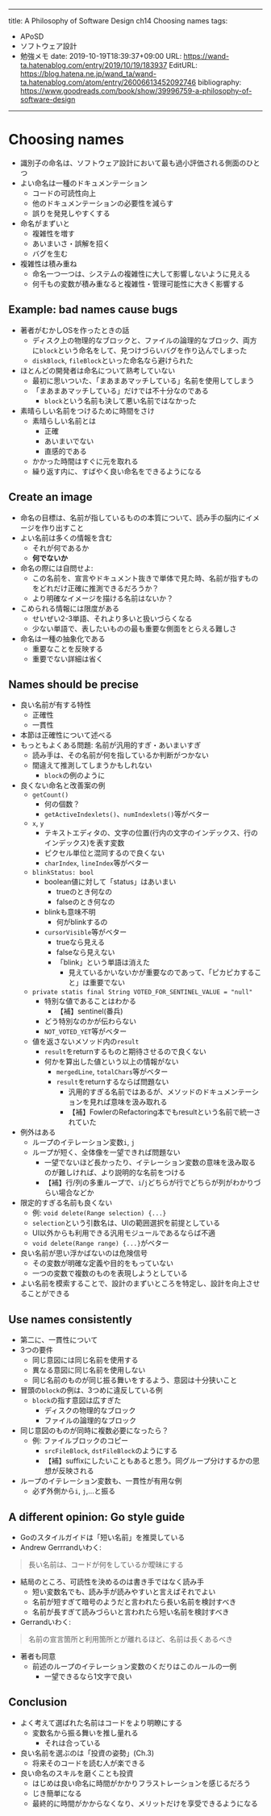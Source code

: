 ---
title: A Philosophy of Software Design ch14 Choosing names
tags:
- APoSD
- ソフトウェア設計
- 勉強メモ
date: 2019-10-19T18:39:37+09:00
URL: https://wand-ta.hatenablog.com/entry/2019/10/19/183937
EditURL: https://blog.hatena.ne.jp/wand_ta/wand-ta.hatenablog.com/atom/entry/26006613452092746
bibliography: https://www.goodreads.com/book/show/39996759-a-philosophy-of-software-design
-------------------------------------

# Choosing names

- 識別子の命名は、ソフトウェア設計において最も過小評価される側面のひとつ
- よい命名は一種のドキュメンテーション
    - コードの可読性向上
    - 他のドキュメンテーションの必要性を減らす
    - 誤りを発見しやすくする
- 命名がまずいと
    - 複雑性を増す
    - あいまいさ・誤解を招く
    - バグを生む
- 複雑性は積み重ね
    - 命名一つ一つは、システムの複雑性に大して影響しないように見える
    - 何千もの変数が積み重なると複雑性・管理可能性に大きく影響する


## Example: bad names cause bugs

- 著者がむかしOSを作ったときの話
    - ディスク上の物理的なブロックと、ファイルの論理的なブロック、両方に`block`という命名をして、見つけづらいバグを作り込んでしまった
    - `diskBlock`, `fileBlock`といった命名なら避けられた
- ほとんどの開発者は命名について熟考していない
    - 最初に思いついた、「まあまあマッチしている」名前を使用してしまう
    - 「まあまあマッチしている」だけでは不十分なのである
        - `block`という名前も決して悪い名前ではなかった
- 素晴らしい名前をつけるために時間をさけ
    - 素晴らしい名前とは
        - 正確
        - あいまいでない
        - 直感的である
    - かかった時間はすぐに元を取れる
    - 繰り返す内に、すばやく良い命名をできるようになる


## Create an image

- 命名の目標は、名前が指しているものの本質について、読み手の脳内にイメージを作り出すこと
- よい名前は多くの情報を含む
    - それが何であるか
    - **何でないか**
- 命名の際には自問せよ:
    - この名前を、宣言やドキュメント抜きで単体で見た時、名前が指すものをどれだけ正確に推測できるだろうか？
    - より明確なイメージを描ける名前はないか？
- こめられる情報には限度がある
    - せいぜい2-3単語、それより多いと扱いづらくなる
    - 少ない単語で、表したいものの最も重要な側面をとらえる難しさ
- 命名は一種の抽象化である
    - 重要なことを反映する
    - 重要でない詳細は省く

## Names should be precise

- 良い名前が有する特性
    - 正確性
    - 一貫性
- 本節は正確性について述べる
- もっともよくある問題: 名前が汎用的すぎ・あいまいすぎ
    - 読み手は、その名前が何を指しているか判断がつかない
    - 間違えて推測してしまうかもしれない
        - `block`の例のように
- 良くない命名と改善案の例
    - `getCount()`
        - 何の個数？
        - `getActiveIndexlets()`、`numIndexlets()`等がベター
    - `x`, `y`
        - テキストエディタの、文字の位置(行内の文字のインデックス、行のインデックス)を表す変数
        - ピクセル単位と混同するので良くない
        - `charIndex`, `lineIndex`等がベター
    - `blinkStatus: bool`
        - boolean値に対して「status」はあいまい
            - trueのとき何なの
            - falseのとき何なの
        - blinkも意味不明
            - 何がblinkするの
        - `cursorVisible`等がベター
            - trueなら見える
            - falseなら見えない
            - 「blink」という単語は消えた
                - 見えているかいないかが重要なのであって、「ピカピカすること」は重要でない
    - `private statis final String VOTED_FOR_SENTINEL_VALUE = "null"`
        - 特別な値であることはわかる
            - 【補】sentinel(番兵)
        - どう特別なのかが伝わらない
        - `NOT_VOTED_YET`等がベター
    - 値を返さないメソッド内の`result`
        - `result`をreturnするものと期待させるので良くない
        - 何かを算出した値という以上の情報がない
            - `mergedLine`, `totalChars`等がベター
            - `result`をreturnするならば問題ない
                - 汎用的すぎる名前ではあるが、メソッドのドキュメンテーションを見れば意味を汲み取れる
                - 【補】FowlerのRefactoring本でもresultという名前で統一されていた
- 例外はある
    - ループのイテレーション変数`i`, `j`
    - ループが短く、全体像を一望できれば問題ない
        - 一望でないほど長かったり、イテレーション変数の意味を汲み取るのが難しければ、より説明的な名前をつける
        - 【補】行/列の多重ループで、`i`/`j`どちらが行でどちらが列がわかりづらい場合などか
- 限定的すぎる名前も良くない
    - 例: `void delete(Range selection) {...}`
    - `selection`という引数名は、UIの範囲選択を前提としている
    - UI以外からも利用できる汎用モジュールであるならば不適
    - `void delete(Range range) {...}`がベター
- 良い名前が思い浮かばないのは危険信号
    - その変数が明確な定義や目的をもっていない
    - 一つの変数で複数のものを表現しようとしている
- よい名前を模索することで、設計のまずいところを特定し、設計を向上させることができる


## Use names consistently

- 第二に、一貫性について
- 3つの要件
    - 同じ意図には同じ名前を使用する
    - 異なる意図に同じ名前を使用しない
    - 同じ名前のものが同じ振る舞いをするよう、意図は十分狭いこと
- 冒頭の`block`の例は、3つめに違反している例
    - `block`の指す意図は広すぎた
        - ディスクの物理的なブロック
        - ファイルの論理的なブロック
- 同じ意図のものが同時に複数必要になったら？
    - 例: ファイルブロックのコピー
        - `srcFileBlock`, `dstFileBlock`のようにする
        - 【補】suffixにしたいこともあると思う。同グループ分けするかの思想が反映される
- ループのイテレーション変数も、一貫性が有用な例
    - 必ず外側から`i`, `j`,...と振る

## A different opinion: Go style guide

- Goのスタイルガイドは「短い名前」を推奨している
- Andrew Gerrrandいわく:

> 長い名前は、コードが何をしているか曖昧にする

- 結局のところ、可読性を決めるのは書き手ではなく読み手
    - 短い変数名でも、読み手が読みやすいと言えばそれでよい
    - 名前が短すぎて暗号のようだと言われたら長い名前を検討すべき
    - 名前が長すぎて読みづらいと言われたら短い名前を検討すべき
- Gerrandいわく:

> 名前の宣言箇所と利用箇所とが離れるほど、名前は長くあるべき

- 著者も同意
    - 前述のループのイテレーション変数のくだりはこのルールの一例
        - 一望できるなら1文字で良い


## Conclusion

- よく考えて選ばれた名前はコードをより明瞭にする
    - 変数名から振る舞いを推し量れる
        - それは合っている
- 良い名前を選ぶのは「投資の姿勢」(Ch.3)
    - 将来そのコードを読む人が楽できる
- 良い命名のスキルを磨くことも投資
    - はじめは良い命名に時間がかかりフラストレーションを感じるだろう
    - じき簡単になる
    - 最終的に時間がかからなくなり、メリットだけを享受できるようになる
